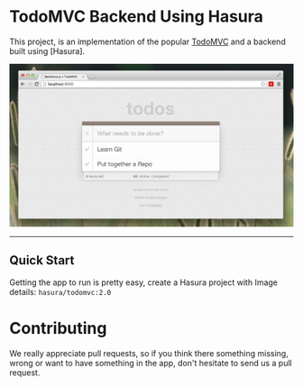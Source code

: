 TodoMVC Backend Using Hasura
======================================

This project, is an implementation of the popular [TodoMVC](http://todomvc.com/) and a backend built using [Hasura].

![TodoMVC Rest Framework](https://raw.githubusercontent.com/AxiaCore/todomvc-django/master/DjangoTodoMvc.jpg)

<hr />

## Quick Start

Getting the app to run is pretty easy, create a Hasura project with Image details: `hasura/todomvc:2.0`

# Contributing
We really appreciate pull requests, so if you think there something missing, wrong or want to have something in the app, don't hesitate to send us a pull request.
